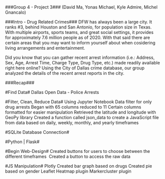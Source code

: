 ###Group 4 - Project 3###
 (David Ma, Yonas Michael, Kyle Admire, Michel Gnancalo)

###Intro - Drug Related Crimes###
 DFW has always been a large city. It ranks #3, behind Houston and San Antonio, for population size in Texas. With multiple airports, sports teams, and great social settings, it provides for approximately 7.6 million people as of 2020. With that said there are certain areas that you may want to inform yourself about when cosidering living arrangements and entertainment. 
 
 Did you know that you can gather recent arrest information (i.e.: Address, Sex, Age, Arrest Time, Charge Type, Drug Type, etc.) made readily available right here online? Using the City of Dallas crime database, our group analyzed the details of the recent arrest reports in the city.

###Recap###

 #Find Data#
  Dallas Open Data - Police Arrests

 #Filter, Clean, Reduce Data#
  Using Jupyter Notebook​
  Data filter for only drug arrests​
  Began with 65 columns reduced to 11​
  Certain columns formatted for easier manipulation​
  Retrieved the latitude and longitude with GeoPy library​
  Created a function called json_data to create a JavaScript file from data based on daily, weekly, monthly, and yearly timeframes

#SQLite Database Connection#

#Python | Flask#

#Begin Web-Design#
  Created buttons for users to choose between the different timeframes ​
  Created a button to access the raw data ​

#JS Manipulation#
  Plotly​
  Created bar graph based on drugs​
  Created pie based on gender​
  Leaflet ​Heatmap plugin​
  Markercluster plugin​